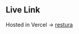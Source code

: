 ## Live Link
Hosted in Vercel -> [restura]([https://vercel.com/jsenses-projects/restura](https://restura-ten.vercel.app/))
